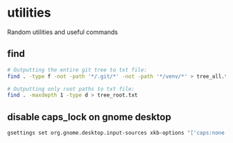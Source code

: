 # utilities

Random utilities and useful commands

## find

```bash
# Outputting the entire git tree to txt file:
find . -type f -not -path '*/.git/*' -not -path '*/venv/*' > tree_all.txt

# Outputting only root paths to txt file:
find . -maxdepth 1 -type d > tree_root.txt
```
## disable caps_lock on gnome desktop

```bash
gsettings set org.gnome.desktop.input-sources xkb-options "['caps:none']"
```
